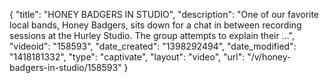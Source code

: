 {
    "title": "HONEY BADGERS IN STUDIO",
    "description": "One of our favorite local bands, Honey Badgers, sits down for a chat in between recording sessions at the Hurley Studio. The group attempts to explain their ...",
    "videoid": "158593",
    "date_created": "1398292494",
    "date_modified": "1418181332",
    "type": "captivate",
    "layout": "video",
    "url": "\/v\/honey-badgers-in-studio\/158593"
}